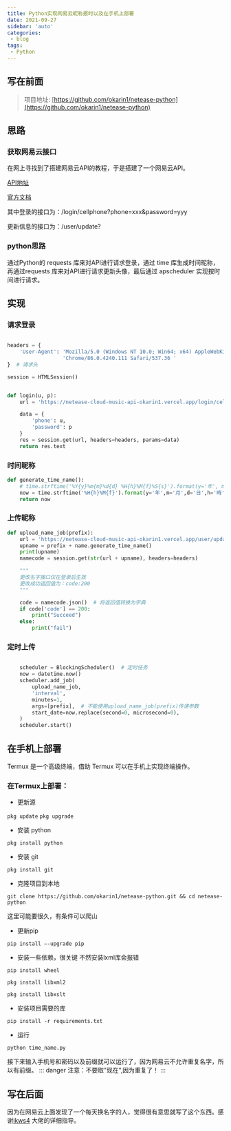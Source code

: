 ```yaml
---
title: Python实现网易云昵称报时以及在手机上部署
date: 2021-09-27
sidebar: 'auto'
categories:
 - blog
tags:
 - Python 
---
```


## 写在前面
>项目地址: [https://github.com/okarin1/netease-python](https://github.com/okarin1/netease-python) 



## 思路

### 获取网易云接口

在网上寻找到了搭建网易云API的教程，于是搭建了一个网易云API。

[API地址](https://netease-cloud-music-api-okarin1.vercel.app/)

[官方文档](https://neteasecloudmusicapi.vercel.app/#/)

其中登录的接口为：/login/cellphone?phone=xxx&password=yyy 

更新信息的接口为：/user/update?

### python思路

通过Python的 requests 库来对API进行请求登录，通过 time 库生成时间昵称，再通过requests 库来对API进行请求更新头像，最后通过 apscheduler 实现按时间进行请求。

## 实现

### 请求登录

```python

headers = {
    'User-Agent': 'Mozilla/5.0 (Windows NT 10.0; Win64; x64) AppleWebKit/537.36 (KHTML, like Gecko) '
                  'Chrome/86.0.4240.111 Safari/537.36 '
}  # 请求头

session = HTMLSession()


def login(u, p):
    url = 'https://netease-cloud-music-api-okarin1.vercel.app/login/cellphone'  # 网易云手机登录接口

    data = {
        'phone': u,
        'password': p
    }
    res = session.get(url, headers=headers, params=data)
    return res.text


```

### 时间昵称

```python
def generate_time_name():
    # time.strftime('%Y{y}%m{m}%d{d} %H{h}%M{f}%S{s}').format(y='年', m='月', d='日', h='时', f='分', s='秒')
    now = time.strftime('%H{h}%M{f}').format(y='年',m='月',d='日',h='時',f='分',s='秒')
    return now
```

### 上传昵称

```python
def upload_name_job(prefix):
    url = 'https://netease-cloud-music-api-okarin1.vercel.app/user/update?nickname='  # 网易云更换名字接口
    upname = prefix + name.generate_time_name()
    print(upname)
    namecode = session.get(str(url + upname), headers=headers)

    """
    更改名字接口仅在登录后生效
    更改成功返回值为：code:200
    """

    code = namecode.json()  # 将返回值转换为字典
    if code['code'] == 200:
        print("Succeed")
    else:
        print("fail")

```

### 定时上传

```python

    scheduler = BlockingScheduler()  # 定时任务
    now = datetime.now()
    scheduler.add_job(
        upload_name_job,
        'interval',
        minutes=1,
        args=[prefix],  # 不能使用upload_name_job(prefix)传递参数
        start_date=now.replace(second=0, microsecond=0),
    )
    scheduler.start()
```

## 在手机上部署

Termux 是一个高级终端，借助 Termux 可以在手机上实现终端操作。

### 在Termux上部署：


* 更新源

`pkg update`
`pkg upgrade`

* 安装 python

`pkg install python`

* 安装 git
  
`pkg install git`


* 克隆项目到本地

`git clone https://github.com/okarin1/netease-python.git && cd netease-python`

这里可能要很久，有条件可以爬山

* 更新pip

`pip install –-upgrade pip`

* 安装一些依赖，很关键 不然安装lxml库会报错

`pip install wheel`

`pkg install libxml2`

`pkg install libxslt`

* 安装项目需要的库

`pip install -r requirements.txt`

* 运行

`python time_name.py`


接下来输入手机号和密码以及前缀就可以运行了，因为网易云不允许重复名字，所以有前缀。
::: danger
注意：不要取"现在",因为重复了！
:::

## 写在后面 

因为在网易云上面发现了一个每天换名字的人，觉得很有意思就写了这个东西。感谢[ikws4](https://github.com/ikws4) 大佬的详细指导。